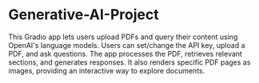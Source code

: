 # Generative-AI-Project
This Gradio app lets users upload PDFs and query their content using OpenAI's language models. Users can set/change the API key, upload a PDF, and ask questions. The app processes the PDF, retrieves relevant sections, and generates responses. It also renders specific PDF pages as images, providing an interactive way to explore documents.
